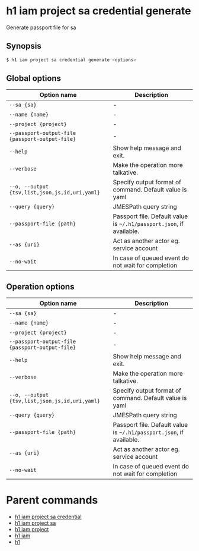 
# h1 iam project sa credential generate

Generate passport file for sa

## Synopsis

```bash
$ h1 iam project sa credential generate <options>
```

## Global options

| Option name                                         | Description                                                              |
| --------------------------------------------------- | ------------------------------------------------------------------------ |
| ```--sa {sa}```                                     | -                                                                        |
| ```--name {name}```                                 | -                                                                        |
| ```--project {project}```                           | -                                                                        |
| ```--passport-output-file {passport-output-file}``` | -                                                                        |
| ```--help```                                        | Show help message and exit.                                              |
| ```--verbose```                                     | Make the operation more talkative.                                       |
| ```--o, --output {tsv,list,json,js,id,uri,yaml}```  | Specify output format of command. Default value is yaml                  |
| ```--query {query}```                               | JMESPath query string                                                    |
| ```--passport-file {path}```                        | Passport file. Default value is ```~/.h1/passport.json```, if available. |
| ```--as {uri}```                                    | Act as another actor eg. service account                                 |
| ```--no-wait```                                     | In case of queued event do not wait for completion                       |

## Operation options

| Option name                                         | Description                                                              |
| --------------------------------------------------- | ------------------------------------------------------------------------ |
| ```--sa {sa}```                                     | -                                                                        |
| ```--name {name}```                                 | -                                                                        |
| ```--project {project}```                           | -                                                                        |
| ```--passport-output-file {passport-output-file}``` | -                                                                        |
| ```--help```                                        | Show help message and exit.                                              |
| ```--verbose```                                     | Make the operation more talkative.                                       |
| ```--o, --output {tsv,list,json,js,id,uri,yaml}```  | Specify output format of command. Default value is yaml                  |
| ```--query {query}```                               | JMESPath query string                                                    |
| ```--passport-file {path}```                        | Passport file. Default value is ```~/.h1/passport.json```, if available. |
| ```--as {uri}```                                    | Act as another actor eg. service account                                 |
| ```--no-wait```                                     | In case of queued event do not wait for completion                       |

# Parent commands

* [h1 iam project sa credential](./../README.md)
* [h1 iam project sa](./../../README.md)
* [h1 iam project](./../../../README.md)
* [h1 iam](./../../../../README.md)
* [h1](./../../../../../README.md)
